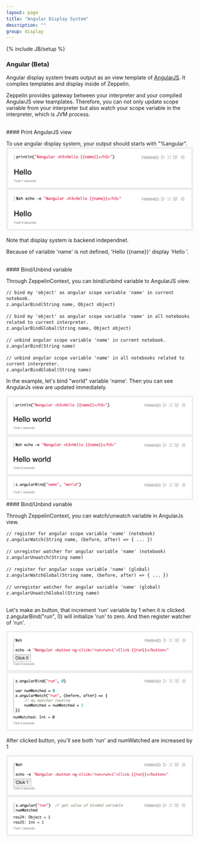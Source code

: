 ```yaml
---
layout: page
title: "Angular Display System"
description: ""
group: display
---
```

{% include JB/setup %}


### Angular (Beta)

Angular display system treats output as an view template of [AngularJS](https://angularjs.org/).
It compiles templates and display inside of Zeppelin.

Zeppelin provides gateway between your interpreter and your compiled AngularJS view teamplates.
Therefore, you can not only update scope variable from your interpreter  but also watch your scope variable in the interpreter, which is JVM process.

<br />
#### Print AngularJS view

To use angular display system, your output should starts with "%angular".
<img src="../../assets/themes/zeppelin/img/screenshots/display_angular.png" width=600px />

Note that display system is backend independnet.

Because of variable 'name' is not defined, 'Hello \{\{name\}\}' display 'Hello '.

<br />
#### Bind/Unbind variable

Through ZeppelinContext, you can bind/unbind variable to AngularJS view.


```
// bind my 'object' as angular scope variable 'name' in current notebook.
z.angularBind(String name, Object object)

// bind my 'object' as angular scope variable 'name' in all notebooks related to current interpreter.
z.angularBindGlobal(String name, Object object)

// unbind angular scope variable 'name' in current notebook.
z.angularBind(String name)

// unbind angular scope variable 'name' in all notebooks related to current interpreter.
z.angularBindGlobal(String name)

```

In the example, let's bind "world" variable 'name'. Then you can see AngularJs view are updated immediately.

<img src="../../assets/themes/zeppelin/img/screenshots/display_angular1.png" width=600px />


<br />
#### Bind/Unbind variable

Through ZeppelinContext, you can watch/unwatch variable in AngularJs view.


```
// register for angular scope variable 'name' (notebook)
z.angularWatch(String name, (before, after) => { ... })

// unregister watcher for angular variable 'name' (notebook)
z.angularUnwatch(String name)

// register for angular scope variable 'name' (global)
z.angularWatchGlobal(String name, (before, after) => { ... })

// unregister watcher for angular variable 'name' (global)
z.angularUnwatchGlobal(String name)


```

Let's make an button, that increment 'run' variable by 1 when it is clicked.
z.angularBind("run", 0) will initialize 'run' to zero. And then register watcher of 'run'.

<img src="../../assets/themes/zeppelin/img/screenshots/display_angular2.png" width=600px />

After clicked button, you'll see both 'run' and numWatched are increased by 1

<img src="../../assets/themes/zeppelin/img/screenshots/display_angular3.png" width=600px />
